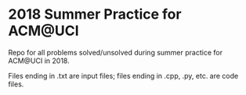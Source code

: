 2018 Summer Practice for ACM@UCI
================================

Repo for all problems solved/unsolved during summer practice for ACM@UCI in
2018.

Files ending in .txt are input files; files ending in .cpp, .py, etc. are code
files.
